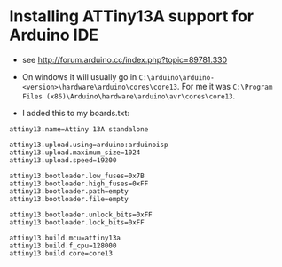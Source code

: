 # Installing ATTiny13A support for Arduino IDE

- see http://forum.arduino.cc/index.php?topic=89781.330  

- On windows it will usually go in `C:\arduino\arduino-<version>\hardware\arduino\cores\core13`. For me it was `C:\Program Files (x86)\Arduino\hardware\arduino\avr\cores\core13`.

- I added this to my boards.txt:
```
attiny13.name=Attiny 13A standalone  
  
attiny13.upload.using=arduino:arduinoisp  
attiny13.upload.maximum_size=1024  
attiny13.upload.speed=19200  
  
attiny13.bootloader.low_fuses=0x7B  
attiny13.bootloader.high_fuses=0xFF  
attiny13.bootloader.path=empty  
attiny13.bootloader.file=empty  
  
attiny13.bootloader.unlock_bits=0xFF  
attiny13.bootloader.lock_bits=0xFF  
  
attiny13.build.mcu=attiny13a  
attiny13.build.f_cpu=128000  
attiny13.build.core=core13  
```